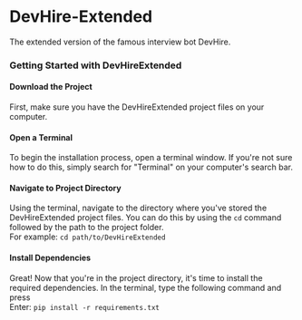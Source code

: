 # DevHire-Extended
The extended version of the famous interview bot DevHire.

### Getting Started with DevHireExtended
#### Download the Project
First, make sure you have the DevHireExtended project files on your computer.
#### Open a Terminal 
To begin the installation process, open a terminal window. If you're not sure how to do this, simply search for "Terminal" on your computer's search bar.

#### Navigate to Project Directory
Using the terminal, navigate to the directory where you've stored the DevHireExtended project files. You can do this by using the `cd` command followed by the path to the project folder. 
<br>For example: `cd path/to/DevHireExtended`

#### Install Dependencies
Great! Now that you're in the project directory, it's time to install the required dependencies. In the terminal, type the following command and press <br>Enter:
`pip install -r requirements.txt`